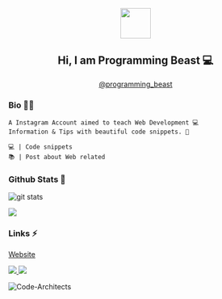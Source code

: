 <!--
**jairajpoot/jairajpoot** is a ✨ _special_ ✨ repository because its `README.md` (this file) appears on your GitHub profile.

Here are some ideas to get you started:

- 🔭 I’m currently working on ...
- 🌱 I’m currently learning ...
- 👯 I’m looking to collaborate on ...
- 🤔 I’m looking for help with ...
- 💬 Ask me about ...
- 📫 How to reach me: ...
- 😄 Pronouns: ...
- ⚡ Fun fact: ...
-->


<p align="center">
  <img src="https://avatars0.githubusercontent.com/u/70305114?s=400&u=29ce345abfa75a3bbab0a1634d09d1541b6d5dc7&v=4" width="60ox" height="60px" />
</p>

<h2 align="center"> Hi, I am Programming Beast 💻 </h2>
<p align="center"><a href="https://www.instagram.com/programming_beast/">@programming_beast</a></p>

### Bio 👨‍🦱
```
A Instagram Account aimed to teach Web Development 💻 
Information & Tips with beautiful code snippets. 🌈

💻 | Code snippets
📚 | Post about Web related
```

### Github Stats 💯
<img src="https://github-readme-stats.vercel.app/api/?username=code-architects&show_icons=true" alt="git stats">

![](https://github-readme-stats.vercel.app/api/top-langs/?username=code-architects)

### Links ⚡
<a href="https://code-architects.github.io" target="_blank"> Website </a>

<a href="https://www.instagram.com/code.architects"> <img src="https://img.shields.io/badge/instagram-%23E4405F.svg?&style=for-the-badge&logo=instagram&logoColor=white" /> </a> <a href="https://www.youtube.com/channel/UCSCMabxk13HlVU-7pahvGyg"> <img src="https://img.shields.io/badge/youtube-%23FF0000.svg?&style=for-the-badge&logo=youtube&logoColor=white" /> </a>

<img src="https://komarev.com/ghpvc/?username=code-architects" alt="Code-Architects" />

